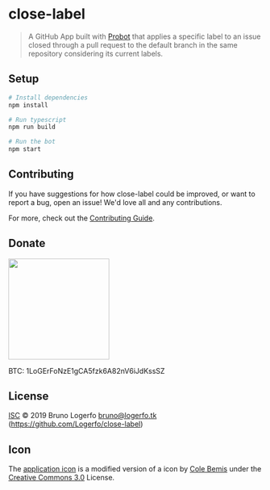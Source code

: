 # close-label

> A GitHub App built with [Probot](https://github.com/probot/probot) that applies a specific label to an issue closed through a pull request to the default branch in the same repository considering its current labels.

## Setup

```sh
# Install dependencies
npm install

# Run typescript
npm run build

# Run the bot
npm start
```

## Contributing

If you have suggestions for how close-label could be improved, or want to report a bug, open an issue! We'd love all and any contributions.

For more, check out the [Contributing Guide](CONTRIBUTING.md).

## Donate

<img src="https://i.imgur.com/ndlBtuX.png" width="200">

BTC: 1LoGErFoNzE1gCA5fzk6A82nV6iJdKssSZ

## License

[ISC](LICENSE) © 2019 Bruno Logerfo <bruno@logerfo.tk> (https://github.com/Logerfo/close-label)

## Icon
The [application icon](icon.png) is a modified version of a icon by [Cole Bemis](https://www.iconfinder.com/icons/3324935/branch_git_icon) under the [Creative Commons 3.0](https://creativecommons.org/licenses/by/3.0/) License.

